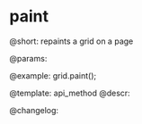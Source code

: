 paint
=============

@short: repaints a grid on a page


@params:




@example:
grid.paint();


@template: api_method
@descr:





@changelog:


